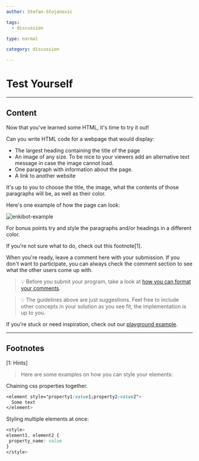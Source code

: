 ```yaml
---
author: Stefan-Stojanovic

tags:
  - discussion

type: normal

category: discussion

---
```


# Test Yourself

---

## Content

Now that you've learned some HTML, it's time to try it out!

Can you write HTML code for a webpage that would display:
- The largest heading containing the title of the page
- An image of any size. To be nice to your viewers add an alternative text message in case the image cannot load.
- One paragraph with information about the page.
- A link to another website

It's up to you to choose the title, the image, what the contents of those paragraphs will be, as well as their color.

Here's one example of how the page can look:

![enkibot-example](https://img.enkipro.com/e6a42cec737935a42270522e1de1ad44.png)

For bonus points try and style the paragraphs and/or headings in a different color.

If you're not sure what to do, check out this footnote[1].

When you're ready, leave a comment here with your submission. If you don't want to participate, you can always check the comment section to see what the other users come up with.

> 💡 Before you submit your program, take a look at [how you can format your comments](https://www.enki.com/glossary/general/markdown-formatting).

> 💡 The guidelines above are just suggestions. Feel free to include other concepts in your solution as you see fit, the implementation is up to you.

If you're stuck or need inspiration, check out our [playground example](https://codepen.io/enkidevs/pen/QWKywyy).
 
---
## Footnotes
[1: Hints]

> Here are some examples on how you can style your elements:

Chaining css properties together.

```css
<element style="property1:value1;property2:value2">
  Some text
</element> 
```

Styling multiple elements at once:

```css
<style>
element1, element2 {
 property_name: value
}
</style>
```
